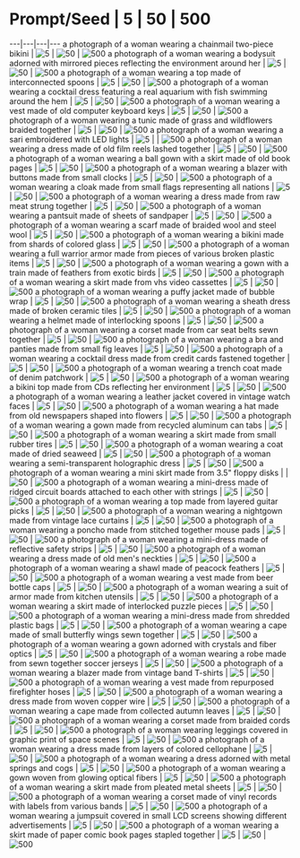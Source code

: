 # Prompt/Seed | 5 | 50 | 500
---|---|---|---
a photograph of a woman wearing a chainmail two-piece bikini | ![5](./aphotographofaw/51.png) | ![50](./aphotographofaw/502.png) | ![500](./aphotographofaw/5003.png)
a photograph of a woman wearing a bodysuit adorned with mirrored pieces reflecting the environment around her | ![5](./aphotographofaw10/51.png) | ![50](./aphotographofaw10/502.png) | ![500](./aphotographofaw10/5003.png)
a photograph of a woman wearing a top made of interconnected spoons | ![5](./aphotographofaw11/51.png) | ![50](./aphotographofaw11/502.png) | ![500](./aphotographofaw11/5003.png)
a photograph of a woman wearing a cocktail dress featuring a real aquarium with fish swimming around the hem | ![5](./aphotographofaw12/51.png) | ![50](./aphotographofaw12/502.png) | ![500](./aphotographofaw12/5003.png)
a photograph of a woman wearing a vest made of old computer keyboard keys | ![5](./aphotographofaw13/51.png) | ![50](./aphotographofaw13/502.png) | ![500](./aphotographofaw13/5003.png)
a photograph of a woman wearing a tunic made of grass and wildflowers braided together | ![5](./aphotographofaw14/51.png) | ![50](./aphotographofaw14/502.png) | ![500](./aphotographofaw14/5003.png)
a photograph of a woman wearing a sari embroidered with LED lights | ![5](./aphotographofaw15/51.png) | | ![500](./aphotographofaw15/5003.png)
a photograph of a woman wearing a dress made of old film reels lashed together | ![5](./aphotographofaw16/51.png) | ![50](./aphotographofaw16/502.png) | ![500](./aphotographofaw16/5003.png)
a photograph of a woman wearing a ball gown with a skirt made of old book pages | ![5](./aphotographofaw17/51.png) | ![50](./aphotographofaw17/502.png) | ![500](./aphotographofaw17/5003.png)
a photograph of a woman wearing a blazer with buttons made from small clocks | ![5](./aphotographofaw18/51.png) | ![50](./aphotographofaw18/502.png) | ![500](./aphotographofaw18/5003.png)
a photograph of a woman wearing a cloak made from small flags representing all nations | ![5](./aphotographofaw19/51.png) | ![50](./aphotographofaw19/502.png) | ![500](./aphotographofaw19/5003.png)
a photograph of a woman wearing a dress made from raw meat strung together | ![5](./aphotographofaw2/51.png) | ![50](./aphotographofaw2/502.png) | ![500](./aphotographofaw2/5003.png)
a photograph of a woman wearing a pantsuit made of sheets of sandpaper | ![5](./aphotographofaw20/51.png) | ![50](./aphotographofaw20/502.png) | ![500](./aphotographofaw20/5003.png)
a photograph of a woman wearing a scarf made of braided wool and steel wool | ![5](./aphotographofaw21/51.png) | ![50](./aphotographofaw21/502.png) | ![500](./aphotographofaw21/5003.png)
a photograph of a woman wearing a bikini made from shards of colored glass | ![5](./aphotographofaw22/51.png) | ![50](./aphotographofaw22/502.png) | ![500](./aphotographofaw22/5003.png)
a photograph of a woman wearing a full warrior armor made from pieces of various broken plastic items | ![5](./aphotographofaw23/51.png) | ![50](./aphotographofaw23/502.png) | ![500](./aphotographofaw23/5003.png)
a photograph of a woman wearing a gown with a train made of feathers from exotic birds | ![5](./aphotographofaw24/51.png) | ![50](./aphotographofaw24/502.png) | ![500](./aphotographofaw24/5003.png)
a photograph of a woman wearing a skirt made from vhs video cassettes | ![5](./aphotographofaw25/51.png) | ![50](./aphotographofaw25/502.png) | ![500](./aphotographofaw25/5003.png)
a photograph of a woman wearing a puffy jacket made of bubble wrap | ![5](./aphotographofaw26/51.png) | ![50](./aphotographofaw26/502.png) | ![500](./aphotographofaw26/5003.png)
a photograph of a woman wearing a sheath dress made of broken ceramic tiles | ![5](./aphotographofaw27/51.png) | ![50](./aphotographofaw27/502.png) | ![500](./aphotographofaw27/5003.png)
a photograph of a woman wearing a helmet made of interlocking spoons | ![5](./aphotographofaw28/51.png) | ![50](./aphotographofaw28/502.png) | ![500](./aphotographofaw28/5003.png)
a photograph of a woman wearing a corset made from car seat belts sewn together | ![5](./aphotographofaw29/51.png) | ![50](./aphotographofaw29/502.png) | ![500](./aphotographofaw29/5003.png)
a photograph of a woman wearing a bra and panties made from small fig leaves | ![5](./aphotographofaw3/51.png) | ![50](./aphotographofaw3/502.png) | ![500](./aphotographofaw3/5003.png)
a photograph of a woman wearing a cocktail dress made from credit cards fastened together | ![5](./aphotographofaw30/51.png) | ![50](./aphotographofaw30/502.png) | ![500](./aphotographofaw30/5003.png)
a photograph of a woman wearing a trench coat made of denim patchwork | ![5](./aphotographofaw31/51.png) | ![50](./aphotographofaw31/502.png) | ![500](./aphotographofaw31/5003.png)
a photograph of a woman wearing a bikini top made from CDs reflecting her environment | ![5](./aphotographofaw32/51.png) | ![50](./aphotographofaw32/502.png) | ![500](./aphotographofaw32/5003.png)
a photograph of a woman wearing a leather jacket covered in vintage watch faces | ![5](./aphotographofaw33/51.png) | ![50](./aphotographofaw33/502.png) | ![500](./aphotographofaw33/5003.png)
a photograph of a woman wearing a hat made from old newspapers shaped into flowers | ![5](./aphotographofaw34/51.png) | ![50](./aphotographofaw34/502.png) | ![500](./aphotographofaw34/5003.png)
a photograph of a woman wearing a gown made from recycled aluminum can tabs | ![5](./aphotographofaw35/51.png) | ![50](./aphotographofaw35/502.png) | ![500](./aphotographofaw35/5003.png)
a photograph of a woman wearing a skirt made from small rubber tires | ![5](./aphotographofaw36/51.png) | ![50](./aphotographofaw36/502.png) | ![500](./aphotographofaw36/5003.png)
a photograph of a woman wearing a coat made of dried seaweed | ![5](./aphotographofaw37/51.png) | ![50](./aphotographofaw37/502.png) | ![500](./aphotographofaw37/5003.png)
a photograph of a woman wearing a semi-transparent holographic dress | ![5](./aphotographofaw38/51.png) | ![50](./aphotographofaw38/502.png) | ![500](./aphotographofaw38/5003.png)
a photograph of a woman wearing a mini skirt made from 3.5" floppy disks | | ![50](./aphotographofaw39/502.png) | ![500](./aphotographofaw39/5003.png)
a photograph of a woman wearing a mini-dress made of ridged circuit boards attached to each other with strings | ![5](./aphotographofaw4/51.png) | ![50](./aphotographofaw4/502.png) | ![500](./aphotographofaw4/5003.png)
a photograph of a woman wearing a top made from layered guitar picks | ![5](./aphotographofaw40/51.png) | ![50](./aphotographofaw40/502.png) | ![500](./aphotographofaw40/5003.png)
a photograph of a woman wearing a nightgown made from vintage lace curtains | ![5](./aphotographofaw41/51.png) | ![50](./aphotographofaw41/502.png) | ![500](./aphotographofaw41/5003.png)
a photograph of a woman wearing a poncho made from stitched together mouse pads | ![5](./aphotographofaw42/51.png) | ![50](./aphotographofaw42/502.png) | ![500](./aphotographofaw42/5003.png)
a photograph of a woman wearing a mini-dress made of reflective safety strips | ![5](./aphotographofaw43/51.png) | ![50](./aphotographofaw43/502.png) | ![500](./aphotographofaw43/5003.png)
a photograph of a woman wearing a dress made of old men's neckties | ![5](./aphotographofaw44/51.png) | ![50](./aphotographofaw44/502.png) | ![500](./aphotographofaw44/5003.png)
a photograph of a woman wearing a shawl made of peacock feathers | ![5](./aphotographofaw45/51.png) | ![50](./aphotographofaw45/502.png) | ![500](./aphotographofaw45/5003.png)
a photograph of a woman wearing a vest made from beer bottle caps | ![5](./aphotographofaw46/51.png) | ![50](./aphotographofaw46/502.png) | ![500](./aphotographofaw46/5003.png)
a photograph of a woman wearing a suit of armor made from kitchen utensils | ![5](./aphotographofaw47/51.png) | ![50](./aphotographofaw47/502.png) | ![500](./aphotographofaw47/5003.png)
a photograph of a woman wearing a skirt made of interlocked puzzle pieces | ![5](./aphotographofaw48/51.png) | ![50](./aphotographofaw48/502.png) | ![500](./aphotographofaw48/5003.png)
a photograph of a woman wearing a mini-dress made from shredded plastic bags | ![5](./aphotographofaw49/51.png) | ![50](./aphotographofaw49/502.png) | ![500](./aphotographofaw49/5003.png)
a photograph of a woman wearing a cape made of small butterfly wings sewn together | ![5](./aphotographofaw5/51.png) | ![50](./aphotographofaw5/502.png) | ![500](./aphotographofaw5/5003.png)
a photograph of a woman wearing a gown adorned with crystals and fiber optics | ![5](./aphotographofaw50/51.png) | ![50](./aphotographofaw50/502.png) | ![500](./aphotographofaw50/5003.png)
a photograph of a woman wearing a robe made from sewn together soccer jerseys | ![5](./aphotographofaw51/51.png) | ![50](./aphotographofaw51/502.png) | ![500](./aphotographofaw51/5003.png)
a photograph of a woman wearing a blazer made from vintage band T-shirts | ![5](./aphotographofaw52/51.png) | ![50](./aphotographofaw52/502.png) | ![500](./aphotographofaw52/5003.png)
a photograph of a woman wearing a vest made from repurposed firefighter hoses | ![5](./aphotographofaw53/51.png) | ![50](./aphotographofaw53/502.png) | ![500](./aphotographofaw53/5003.png)
a photograph of a woman wearing a dress made from woven copper wire | ![5](./aphotographofaw54/51.png) | ![50](./aphotographofaw54/502.png) | ![500](./aphotographofaw54/5003.png)
a photograph of a woman wearing a cape made from collected autumn leaves | ![5](./aphotographofaw55/51.png) | ![50](./aphotographofaw55/502.png) | ![500](./aphotographofaw55/5003.png)
a photograph of a woman wearing a corset made from braided cords | ![5](./aphotographofaw56/51.png) | ![50](./aphotographofaw56/502.png) | ![500](./aphotographofaw56/5003.png)
a photograph of a woman wearing leggings covered in graphic print of space scenes | ![5](./aphotographofaw57/51.png) | ![50](./aphotographofaw57/502.png) | ![500](./aphotographofaw57/5003.png)
a photograph of a woman wearing a dress made from layers of colored cellophane | ![5](./aphotographofaw58/51.png) | ![50](./aphotographofaw58/502.png) | ![500](./aphotographofaw58/5003.png)
a photograph of a woman wearing a dress adorned with metal springs and cogs | ![5](./aphotographofaw59/51.png) | ![50](./aphotographofaw59/502.png) | ![500](./aphotographofaw59/5003.png)
a photograph of a woman wearing a gown woven from glowing optical fibers | ![5](./aphotographofaw6/51.png) | ![50](./aphotographofaw6/502.png) | ![500](./aphotographofaw6/5003.png)
a photograph of a woman wearing a skirt made from pleated metal sheets | ![5](./aphotographofaw60/51.png) | ![50](./aphotographofaw60/502.png) | ![500](./aphotographofaw60/5003.png)
a photograph of a woman wearing a corset made of vinyl records with labels from various bands | ![5](./aphotographofaw7/51.png) | ![50](./aphotographofaw7/502.png) | ![500](./aphotographofaw7/5003.png)
a photograph of a woman wearing a jumpsuit covered in small LCD screens showing different advertisements | ![5](./aphotographofaw8/51.png) | ![50](./aphotographofaw8/502.png) | ![500](./aphotographofaw8/5003.png)
a photograph of a woman wearing a skirt made of paper comic book pages stapled together | ![5](./aphotographofaw9/51.png) | ![50](./aphotographofaw9/502.png) | ![500](./aphotographofaw9/5003.png)
